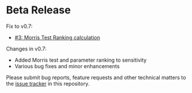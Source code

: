 # Beta Release

Fix to v0.7:

* [#3: Morris Test Ranking calculation](https://github.com/GMPtk/RVis/issues/3)

Changes in v0.7:

* Added Morris test and parameter ranking to sensitivity
* Various bug fixes and minor enhancements

Please submit bug reports, feature requests and other technical matters to the [issue tracker](https://github.com/GMPtk/RVis/issues) in this repository.
